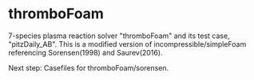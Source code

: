 # thromboFoam
7-species plasma reaction solver "thromboFoam" and its test case, "pitzDaily_AB".
This is a modified version of incompressible/simpleFoam referencing Sorensen(1998) 
and Saurev(2016).

Next step:
Casefiles for thromboFoam/sorensen.
